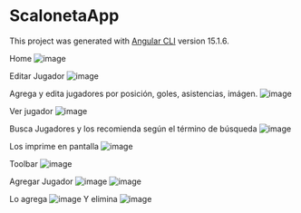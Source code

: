 # ScalonetaApp

This project was generated with [Angular CLI](https://github.com/angular/angular-cli) version 15.1.6.

Home
![image](https://user-images.githubusercontent.com/103047954/223859748-c5f6c63c-af64-4b10-811c-893b266c5bee.png)

Editar Jugador
![image](https://user-images.githubusercontent.com/103047954/223859896-2991c218-a2ab-40a3-995c-7c2f85bdb992.png)

Agrega y edita jugadores por posición, goles, asistencias, imágen.
![image](https://user-images.githubusercontent.com/103047954/223859955-f3aa13cd-7aa4-4314-ad18-d274f22f0258.png)

Ver jugador
![image](https://user-images.githubusercontent.com/103047954/223860291-9416315f-56fc-461b-bb24-c7aa216883ac.png)

Busca Jugadores y los recomienda según el término de búsqueda
![image](https://user-images.githubusercontent.com/103047954/223860812-b473f8a6-25de-490e-a899-1907f315fdd7.png)

Los imprime en pantalla
![image](https://user-images.githubusercontent.com/103047954/223860869-a1927a0a-5064-4cd5-8dad-a7e379e5a4be.png)

Toolbar
![image](https://user-images.githubusercontent.com/103047954/223860940-fd0111f4-bd38-49a4-9f49-71b8a9bce81d.png)

Agregar Jugador
![image](https://user-images.githubusercontent.com/103047954/223861714-68e220f9-bca2-49a9-acef-214d697eea7b.png)
![image](https://user-images.githubusercontent.com/103047954/223862264-57c870e2-3b1d-424a-ad15-f1c5c9903b1e.png)

Lo agrega
![image](https://user-images.githubusercontent.com/103047954/223862378-0dfe4fcb-5163-4488-81a0-0154001c4502.png)
Y elimina
![image](https://user-images.githubusercontent.com/103047954/223862563-9805152a-a2e8-4003-b6eb-22eb55668390.png)


